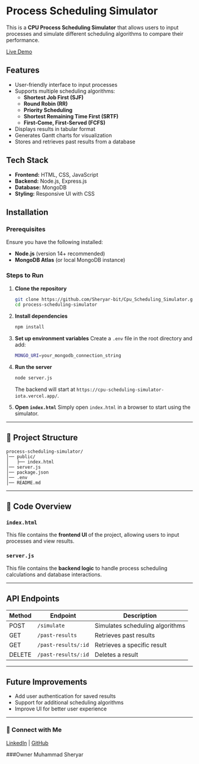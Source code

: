 # Process Scheduling Simulator

This is a **CPU Process Scheduling Simulator** that allows users to input processes and simulate different scheduling algorithms to compare their performance.

[Live Demo](https://comforting-cajeta-b307bb.netlify.app/)

## Features
- User-friendly interface to input processes
- Supports multiple scheduling algorithms:
  - **Shortest Job First (SJF)**
  - **Round Robin (RR)**
  - **Priority Scheduling**
  - **Shortest Remaining Time First (SRTF)**
  - **First-Come, First-Served (FCFS)**
- Displays results in tabular format
- Generates Gantt charts for visualization
- Stores and retrieves past results from a database

## Tech Stack
- **Frontend:** HTML, CSS, JavaScript
- **Backend:** Node.js, Express.js
- **Database:** MongoDB
- **Styling:** Responsive UI with CSS

## Installation

### Prerequisites
Ensure you have the following installed:
- **Node.js** (version 14+ recommended)
- **MongoDB Atlas** (or local MongoDB instance)

### Steps to Run

1. **Clone the repository**
   ```sh
   git clone https://github.com/Sheryar-bit/Cpu_Scheduling_Simulator.git
   cd process-scheduling-simulator
   ```

2. **Install dependencies**
   ```sh
   npm install
   ```

3. **Set up environment variables**
   Create a `.env` file in the root directory and add:
   ```sh
   MONGO_URI=your_mongodb_connection_string
   ```

4. **Run the server**
   ```sh
   node server.js
   ```
   The backend will start at `https://cpu-scheduling-simulator-iota.vercel.app/`.

5. **Open `index.html`**
   Simply open `index.html` in a browser to start using the simulator.

---

## 📂 Project Structure
```
process-scheduling-simulator/
│── public/
│   ├── index.html
│── server.js
│── package.json
│── .env
│── README.md
```

---

## 📜 Code Overview

### `index.html`
This file contains the **frontend UI** of the project, allowing users to input processes and view results.

### `server.js`
This file contains the **backend logic** to handle process scheduling calculations and database interactions.

---

## API Endpoints
| Method | Endpoint            | Description                     |
|--------|---------------------|---------------------------------|
| POST   | `/simulate`         | Simulates scheduling algorithms |
| GET    | `/past-results`     | Retrieves past results         |
| GET    | `/past-results/:id` | Retrieves a specific result    |
| DELETE | `/past-results/:id` | Deletes a result               |

---


## Future Improvements
- Add user authentication for saved results
- Support for additional scheduling algorithms
- Improve UI for better user experience

---


### 🔗 Connect with Me
[LinkedIn](www.linkedin.com/in/httsheryar-ali-53349a219) | [GitHub](https://github.com/Sheryar-bit)

###Owner
Muhammad Sheryar
